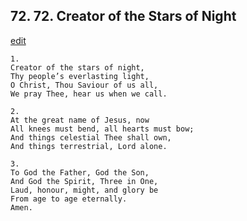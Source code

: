
## 72.  72. Creator of the Stars of Night
[edit](https://docs.google.com/document/d/1AnHC0RXCjQIxVccIZ3fsFn5%2DQAWVbG09/edit?mode=html)






    1.
    Creator of the stars of night,
    Thy people’s everlasting light,
    O Christ, Thou Saviour of us all,
    We pray Thee, hear us when we call.

    2.
    At the great name of Jesus, now
    All knees must bend, all hearts must bow;
    And things celestial Thee shall own,
    And things terrestrial, Lord alone.

    3.
    To God the Father, God the Son,
    And God the Spirit, Three in One,
    Laud, honour, might, and glory be
    From age to age eternally.
    Amen.
